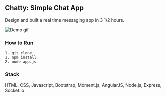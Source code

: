 ## Chatty: Simple Chat App

Design and built a real time messaging app in 3 1/2 hours.

![Demo gif](https://github.com/bennettl/Chatty/blob/master/public/images/demo.gif)

### How to Run

```
1. git clone
1. npm install
2. node app.js
```

### Stack 

HTML, CSS, Javascript, Bootstrap, Moment.js, AngularJS, Node.js, Express, Socket.io
